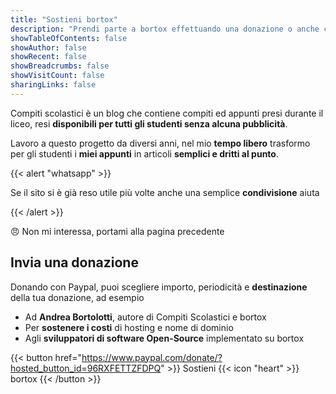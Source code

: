 ```yaml
--- 
title: "Sostieni bortox"
description: "Prendi parte a bortox effettuando una donazione o anche condividendo una pagina in quanto utilizzatore del sito"
showTableOfContents: false
showAuthor: false
showRecent: false
showBreadcrumbs: false
showVisitCount: false
sharingLinks: false
---
```


Compiti scolastici è un blog che contiene compiti ed appunti presi durante il liceo, resi **disponibili per tutti gli studenti senza alcuna pubblicità**.

Lavoro a questo progetto da diversi anni, nel mio **tempo libero** trasformo per gli studenti i **miei appunti** in articoli **semplici e dritti al punto**.

{{< alert "whatsapp" >}}

Se il sito si è già reso utile più volte anche una semplice **condivisione** aiuta

{{< /alert >}}

 <a onclick="history.back()">😠 Non mi interessa, portami alla pagina precedente </a>

## Invia una donazione

Donando con Paypal, puoi scegliere importo, periodicità e **destinazione** della tua donazione, ad esempio

* Ad **Andrea Bortolotti**, autore di Compiti Scolastici e bortox
* Per **sostenere i costi** di hosting e nome di dominio
* Agli **sviluppatori di software Open-Source** implementato su bortox

{{< button href="https://www.paypal.com/donate/?hosted_button_id=96RXFETTZFDPQ" >}}  Sostieni {{< icon "heart" >}} bortox   {{< /button >}}

